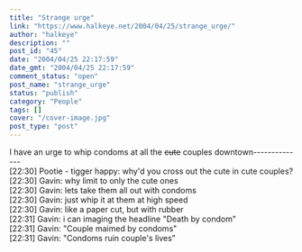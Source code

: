 ```yaml
---
title: "Strange urge"
link: "https://www.halkeye.net/2004/04/25/strange_urge/"
author: "halkeye"
description: ""
post_id: "45"
date: "2004/04/25 22:17:59"
date_gmt: "2004/04/25 22:17:59"
comment_status: "open"
post_name: "strange_urge"
status: "publish"
category: "People"
tags: []
cover: "/cover-image.jpg"
post_type: "post"
---
```


I have an urge to whip condoms at all the <s>cute</s> couples downtown--------------  
[22:30] Pootie - tigger happy: why'd you cross out the cute in cute couples?  
[22:30] Gavin: why limit to only the cute ones  
[22:30] Gavin: lets take them all out with condoms  
[22:30] Gavin: just whip it at them at high speed  
[22:30] Gavin: like a paper cut, but with rubber  
[22:31] Gavin: i can imaging the headline "Death by condom"  
[22:31] Gavin: "Couple maimed by condoms"  
[22:31] Gavin: "Condoms ruin couple's lives"